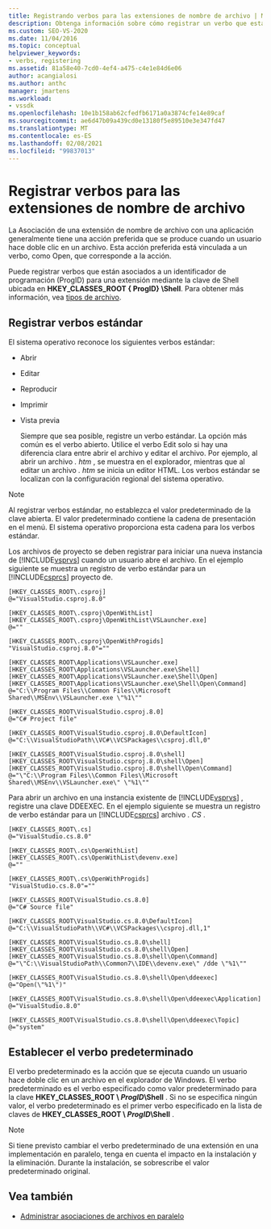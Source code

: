 ```yaml
---
title: Registrando verbos para las extensiones de nombre de archivo | Microsoft Docs
description: Obtenga información sobre cómo registrar un verbo que está asociado a un identificador de programación para una extensión de nombre de archivo mediante una clave de Shell.
ms.custom: SEO-VS-2020
ms.date: 11/04/2016
ms.topic: conceptual
helpviewer_keywords:
- verbs, registering
ms.assetid: 81a58e40-7cd0-4ef4-a475-c4e1e84d6e06
author: acangialosi
ms.author: anthc
manager: jmartens
ms.workload:
- vssdk
ms.openlocfilehash: 10e1b158ab62cfedfb6171a0a3874cfe14e89caf
ms.sourcegitcommit: ae6d47b09a439cd0e13180f5e89510e3e347fd47
ms.translationtype: MT
ms.contentlocale: es-ES
ms.lasthandoff: 02/08/2021
ms.locfileid: "99837013"
---
```

# <a name="register-verbs-for-file-name-extensions"></a>Registrar verbos para las extensiones de nombre de archivo
La Asociación de una extensión de nombre de archivo con una aplicación generalmente tiene una acción preferida que se produce cuando un usuario hace doble clic en un archivo. Esta acción preferida está vinculada a un verbo, como Open, que corresponde a la acción.

 Puede registrar verbos que están asociados a un identificador de programación (ProgID) para una extensión mediante la clave de Shell ubicada en **HKEY_CLASSES_ROOT \{ ProgID} \Shell**. Para obtener más información, vea [tipos de archivo](/windows/desktop/shell/fa-file-types).

## <a name="register-standard-verbs"></a>Registrar verbos estándar
 El sistema operativo reconoce los siguientes verbos estándar:

- Abrir

- Editar

- Reproducir

- Imprimir

- Vista previa

  Siempre que sea posible, registre un verbo estándar. La opción más común es el verbo abierto. Utilice el verbo Edit solo si hay una diferencia clara entre abrir el archivo y editar el archivo. Por ejemplo, al abrir un archivo *. htm* , se muestra en el explorador, mientras que al editar un archivo *. htm* se inicia un editor HTML. Los verbos estándar se localizan con la configuración regional del sistema operativo.

> [!NOTE]
> Al registrar verbos estándar, no establezca el valor predeterminado de la clave abierta. El valor predeterminado contiene la cadena de presentación en el menú. El sistema operativo proporciona esta cadena para los verbos estándar.

 Los archivos de proyecto se deben registrar para iniciar una nueva instancia de [!INCLUDE[vsprvs](../code-quality/includes/vsprvs_md.md)] cuando un usuario abre el archivo. En el ejemplo siguiente se muestra un registro de verbo estándar para un [!INCLUDE[csprcs](../data-tools/includes/csprcs_md.md)] proyecto de.

```
[HKEY_CLASSES_ROOT\.csproj]
@="VisualStudio.csproj.8.0"

[HKEY_CLASSES_ROOT\.csproj\OpenWithList]
[HKEY_CLASSES_ROOT\.csproj\OpenWithList\VSLauncher.exe]
@=""

[HKEY_CLASSES_ROOT\.csproj\OpenWithProgids]
"VisualStudio.csproj.8.0"=""

[HKEY_CLASSES_ROOT\Applications\VSLauncher.exe]
[HKEY_CLASSES_ROOT\Applications\VSLauncher.exe\Shell]
[HKEY_CLASSES_ROOT\Applications\VSLauncher.exe\Shell\Open]
[HKEY_CLASSES_ROOT\Applications\VSLauncher.exe\Shell\Open\Command]
@="C:\\Program Files\\Common Files\\Microsoft Shared\\MSEnv\\VSLauncher.exe \"%1\""

[HKEY_CLASSES_ROOT\VisualStudio.csproj.8.0]
@="C# Project file"

[HKEY_CLASSES_ROOT\VisualStudio.csproj.8.0\DefaultIcon]
@="C:\\VisualStudioPath\\VC#\\VCSPackages\\csproj.dll,0"

[HKEY_CLASSES_ROOT\VisualStudio.csproj.8.0\shell]
[HKEY_CLASSES_ROOT\VisualStudio.csproj.8.0\shell\Open]
[HKEY_CLASSES_ROOT\VisualStudio.csproj.8.0\shell\Open\Command]
@="\"C:\\Program Files\\Common Files\\Microsoft Shared\\MSEnv\\VSLauncher.exe\" \"%1\""
```

 Para abrir un archivo en una instancia existente de [!INCLUDE[vsprvs](../code-quality/includes/vsprvs_md.md)] , registre una clave DDEEXEC. En el ejemplo siguiente se muestra un registro de verbo estándar para un [!INCLUDE[csprcs](../data-tools/includes/csprcs_md.md)] archivo *. CS* .

```
[HKEY_CLASSES_ROOT\.cs]
@="VisualStudio.cs.8.0"

[HKEY_CLASSES_ROOT\.cs\OpenWithList]
[HKEY_CLASSES_ROOT\.cs\OpenWithList\devenv.exe]
@=""

[HKEY_CLASSES_ROOT\.cs\OpenWithProgids]
"VisualStudio.cs.8.0"=""

[HKEY_CLASSES_ROOT\VisualStudio.cs.8.0]
@="C# Source file"

[HKEY_CLASSES_ROOT\VisualStudio.cs.8.0\DefaultIcon]
@="C:\\VisualStudioPath\\VC#\\VCSPackages\\csproj.dll,1"

[HKEY_CLASSES_ROOT\VisualStudio.cs.8.0\shell]
[HKEY_CLASSES_ROOT\VisualStudio.cs.8.0\shell\Open]
[HKEY_CLASSES_ROOT\VisualStudio.cs.8.0\shell\Open\Command]
@="\"C:\\VisualStudioPath\\Common7\\IDE\\devenv.exe\" /dde \"%1\""

[HKEY_CLASSES_ROOT\VisualStudio.cs.8.0\shell\Open\ddeexec]
@="Open(\"%1\")"

[HKEY_CLASSES_ROOT\VisualStudio.cs.8.0\shell\Open\ddeexec\Application]
@="VisualStudio.8.0"

[HKEY_CLASSES_ROOT\VisualStudio.cs.8.0\shell\Open\ddeexec\Topic]
@="system"
```

## <a name="set-the-default-verb"></a>Establecer el verbo predeterminado
 El verbo predeterminado es la acción que se ejecuta cuando un usuario hace doble clic en un archivo en el explorador de Windows. El verbo predeterminado es el verbo especificado como valor predeterminado para la clave **HKEY_CLASSES_ROOT \\ *ProgID*\Shell** . Si no se especifica ningún valor, el verbo predeterminado es el primer verbo especificado en la lista de claves de **HKEY_CLASSES_ROOT \\ *ProgID*\Shell** .

> [!NOTE]
> Si tiene previsto cambiar el verbo predeterminado de una extensión en una implementación en paralelo, tenga en cuenta el impacto en la instalación y la eliminación. Durante la instalación, se sobrescribe el valor predeterminado original.

## <a name="see-also"></a>Vea también
- [Administrar asociaciones de archivos en paralelo](../extensibility/managing-side-by-side-file-associations.md)
